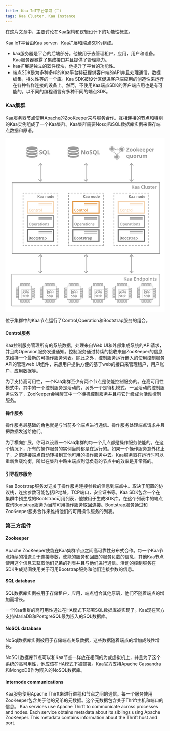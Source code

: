 ```yaml
---
title: Kaa IoT平台学习（二） 
tags: Kaa Cluster, Kaa Instance
---
```


在这片文章中，主要讨论在Kaa架构和逻辑设计下的功能性概念。

Kaa IoT平台由Kaa server，Kaa扩展和端点SDKs组成。

 - kaa服务器是平台的后端部分。他被用于去管理租户，应用，用户和设备。Kaa服务器暴露了集成接口并且提供了管理能力。
 - kaa扩展是独立的软件模块，他提升了平台的功能性。
 - 端点SDK是为多种多样的Kaa平台特征提供客户端的API并且处理通信，数据编集，持久性等的一个库。Kaa SDK被设计区促进客户端应用的创造性来运行在各种各样连接的设备上。然而，不使用Kaa端点SDK的客户端应用也是有可能的。以不同的编程语言有多种不同的端点SDK。

### Kaa集群

Kaa服务器节点使用Apache的ZooKeeper来与服务合作。互相连接的节点和特别的Kaa实例组成了一个Kaa集群。Kaa集群需要Nosql和SQL数据库实例来保存端点数据和原语。

![enter description here][1]


  [1]: ./images/high-level-architecture.png "high-level-architecture"
  
 位于集群中的Kaa节点运行了Control,Operation和Bootstrap服务的组合。

#### Control服务

Kaa控制服务管理所有的系统数据，处理来自Web UI和外部集成系统的API请求，并且向Operaion服务发送通知。控制服务通过持续的接收来自ZooKeeper的信息来维持一个最新的可操作服务列表。除此之外，控制服务运行嵌入的使用控制服务API的管理web UI组件，来想用户提供方便的基于web的接口来管理租户，用户账户，应用数据等。

为了支持高可用性，一个Kaa集群至少有两个节点是使能控制服务的。在高可用性模式中，其中的一个控制服务是活动的，另外一个是待机模式。一旦活动的控制服务失效了，ZooKeeper会唤醒其中一个待机控制服务并且将它升级成为活动控制服务。

#### 操作服务

操作服务最基础的角色就是与当前多个端点进行通信。操作服务处理端点请求并且把数据发送给他们。

为了横向扩展，你可以设置一个Kaa集群的每一个几点都是操作服务使能的。在这个情况下，所有的操作服务的实例当前都是在运行的。如果一个操作服务意外终止了，之前连接端点自动转换到其他可用的操作服务中去。Kaa服务器在运行时可以重新负载均衡，所以在集群中路由端点到低负载的节点中的效率是非常高的。

#### 引导程序服务

Kaa Bootstrap服务发送关于操作服务连接参数的信息到端点中。取决于配置的协议栈，连接参数可能包括IP地址，TCP端口，安全证书等。Kaa SDK包含一个在集群中预生成的Bootstrao可用列表，他被用于生成SDK库。在这个列表中的端点查询Bootstrap服务为当前可用操作服务取回连接。Bootstrap服务通过和ZooKeeper服务合作来维持他们的可用操作服务的列表。

### 第三方组件

#### Zookeeper

Apache ZooKeeper使能在Kaa集群节点之间高可靠性分布式合作。每一个Kaa节点持续的推送关于连接参数，使能的服务和回应的服务负载的信息，其他Kaa节点使用这个信息去获取他们兄弟的列表并且与他们进行通信。活动的控制服务在SDK生成期间使用关于可用Bootstrap服务和他们连接参数的信息。

#### SQL database

SQL数据库实例被用于存储租户，应用，端点组合其他原语，他们不随着端点的增加而增长。


一个Kaa集群的高可用性通过在HA模式下部署SQL数据库被实现了。Kaa现在官方支持MariaDB和PostgreSQL最为嵌入的SQL数据库。

#### NoSQL database

NoSql数据库实例被用于存储端点关系数据，这些数据随着端点的增加成线性增长。

NoSQL数据库节点可以和Kaa节点一样放在相同的为或虚拟机上，并且为了这个系统的高可用性，他应该在HA模式下被部署。Kaa官方支持Apache Cassandra和MongoDB作为嵌入的NoSQL数据库。

#### Internode communications

Kaa服务使用Apache Thirft来进行进程和节点之间的通信。每一个服务使用ZooKeeper包含关于他的兄弟的元数据。这个元数据包含关于Thrift主机和端口的信息。
Kaa services use Apache Thirft to communicate across processes and nodes. Each service obtains metadata about its siblings using Apache ZooKeeper. This metadata contains information about the Thrift host and port.